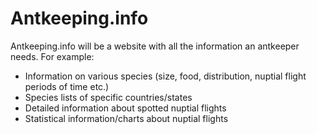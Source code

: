 # Antkeeping.info
Antkeeping.info will be a website with all the information an antkeeper needs. For example:
* Information on various species (size, food, distribution, nuptial flight periods of time etc.)
* Species lists of specific countries/states
* Detailed information about spotted nuptial flights
* Statistical information/charts about nuptial flights
